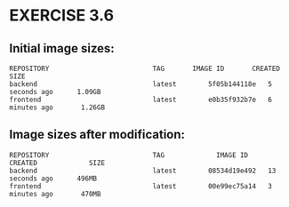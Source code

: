 # EXERCISE 3.6
## Initial image sizes:
```shell
REPOSITORY                          TAG       IMAGE ID       CREATED          SIZE
backend                             latest        5f05b144118e   5 seconds ago      1.09GB
frontend                            latest        e0b35f932b7e   6 minutes ago       1.26GB
```
## Image sizes after modification:
```shell
REPOSITORY                          TAG             IMAGE ID       CREATED             SIZE
backend                             latest        08534d19e492   13 seconds ago      496MB
frontend                            latest        00e99ec75a14   3 minutes ago       470MB
```

